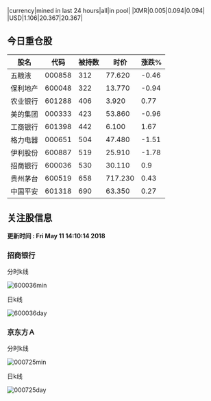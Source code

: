 |currency|mined in last 24 hours|all|in pool|
|XMR|0.005|0.094|0.094|
|USD|1.106|20.367|20.367|

## 今日重仓股 

|股名|代码|被持数|时价|涨跌%|
|---|---|---|---|---|
|五粮液|000858|312|77.620|-0.46|
|保利地产|600048|322|13.770|-0.94|
|农业银行|601288|406|3.920|0.77|
|美的集团|000333|423|53.860|-0.96|
|工商银行|601398|442|6.100|1.67|
|格力电器|000651|504|47.480|-1.51|
|伊利股份|600887|519|25.910|-1.78|
|招商银行|600036|530|30.110|0.9|
|贵州茅台|600519|658|717.230|0.43|
|中国平安|601318|690|63.350|0.27|

## 关注股信息
**更新时间 : Fri May 11 14:10:14 2018**
### 招商银行 
分时k线

![600036min](http://image.sinajs.cn/newchart/min/n/sh600036.gif)

日k线

![600036day](http://image.sinajs.cn/newchart/daily/n/sh600036.gif)

### 京东方Ａ 
分时k线

![000725min](http://image.sinajs.cn/newchart/min/n/sz000725.gif)

日k线

![000725day](http://image.sinajs.cn/newchart/daily/n/sz000725.gif)
